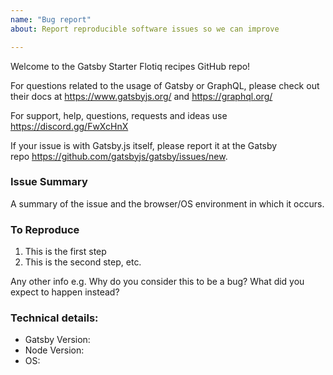 ```yaml
---
name: "Bug report"
about: Report reproducible software issues so we can improve

---
```


Welcome to the Gatsby Starter Flotiq recipes GitHub repo!

For questions related to the usage of Gatsby or GraphQL, please check out their docs at https://www.gatsbyjs.org/ and https://graphql.org/

For support, help, questions, requests and ideas use https://discord.gg/FwXcHnX

If your issue is with Gatsby.js itself, please report it at the Gatsby repo https://github.com/gatsbyjs/gatsby/issues/new.

### Issue Summary

A summary of the issue and the browser/OS environment in which it occurs.

### To Reproduce

1. This is the first step
2. This is the second step, etc.

Any other info e.g. Why do you consider this to be a bug? What did you expect to happen instead?

### Technical details:

* Gatsby Version:
* Node Version:
* OS:
